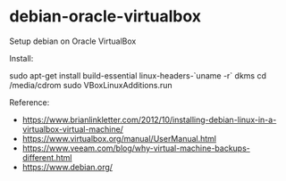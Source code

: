 # debian-oracle-virtualbox
Setup debian on Oracle VirtualBox

Install: 

sudo apt-get install build-essential linux-headers-\`uname -r\` dkms
cd /media/cdrom
sudo VBoxLinuxAdditions.run

Reference:

- https://www.brianlinkletter.com/2012/10/installing-debian-linux-in-a-virtualbox-virtual-machine/
- https://www.virtualbox.org/manual/UserManual.html
- https://www.veeam.com/blog/why-virtual-machine-backups-different.html
- https://www.debian.org/
